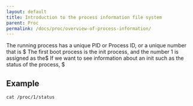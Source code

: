 ```yaml
---
layout: default
title: Introduction to the process information file system
parent: Proc
permalink: /docs/proc/overview-of-process-information/
---
```



The running process has a unique PID or Process ID, or a unique number that is $
The first boot process is the init process, and the number 1 is assigned as the$
If we want to see information about an init such as the status of the process, $

## Example

```
cat /proc/1/status
```
